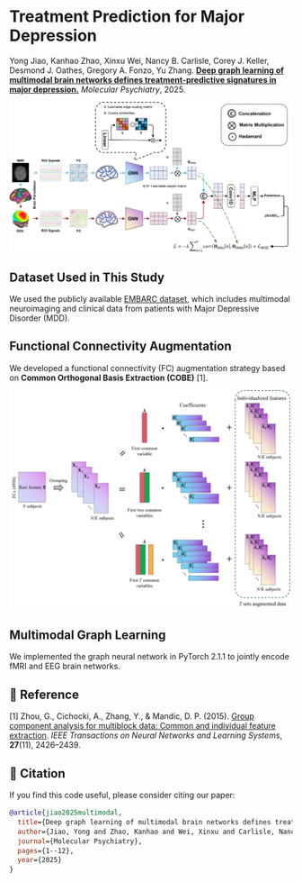 # **Treatment Prediction for Major Depression**

Yong Jiao, Kanhao Zhao, Xinxu Wei, Nancy B. Carlisle, Corey J. Keller, Desmond J. Oathes, Gregory A. Fonzo, Yu Zhang. [**Deep graph learning of multimodal brain networks defines treatment-predictive signatures in major depression.**](https://doi.org/10.1038/s41380-025-02974-6) *Molecular Psychiatry*, 2025.

<div align=center>
<img src="https://github.com/YongJiao10/MultimodalGraph4MDD/blob/main/img/flowchart.png" width="1000">
</div>

## Dataset Used in This Study
We used the publicly available [EMBARC dataset](https://nda.nih.gov/edit_collection.html?id=2199), which includes multimodal neuroimaging and clinical data from patients with Major Depressive Disorder (MDD).

## Functional Connectivity Augmentation
We developed a functional connectivity (FC) augmentation strategy based on **Common Orthogonal Basis Extraction (COBE)** [1].

<div align=center>
<img src="https://github.com/YongJiao10/MultimodalGraph4MDD/blob/main/img/augmentation.png" width="1000">
</div>

## Multimodal Graph Learning
We implemented the graph neural network in PyTorch 2.1.1 to jointly encode fMRI and EEG brain networks.

## 📖 Reference
[1] Zhou, G., Cichocki, A., Zhang, Y., & Mandic, D. P. (2015). [Group component analysis for multiblock data: Common and individual feature extraction](https://ieeexplore.ieee.org/abstract/document/7310871?casa_token=Cdu6A3mH3IEAAAAA:IzoNtiv3PHed1cKE7foyeXkp0gb2o0St4aSEuiQmaFHYZKPa9YU7iS2_ZY81PImCkEYMg_IAsCI). *IEEE Transactions on Neural Networks and Learning Systems*, **27**(11), 2426–2439.

## 📝 Citation
If you find this code useful, please consider citing our paper:

```bibtex
@article{jiao2025multimodal,
  title={Deep graph learning of multimodal brain networks defines treatment-predictive signatures in major depression},
  author={Jiao, Yong and Zhao, Kanhao and Wei, Xinxu and Carlisle, Nancy B and Keller, Corey J and Oathes, Desmond J and Fonzo, Gregory A and Zhang, Yu},
  journal={Molecular Psychiatry},
  pages={1--12},
  year={2025}
}
